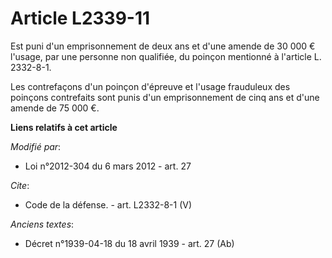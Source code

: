 # Article L2339-11

Est puni d'un emprisonnement de deux ans et d'une amende de 30 000 € l'usage, par une personne non qualifiée, du poinçon
mentionné à l'article L. 2332-8-1. 

Les contrefaçons d'un poinçon d'épreuve et l'usage frauduleux des poinçons contrefaits sont punis d'un emprisonnement de cinq
ans et d'une amende de 75 000 €.

**Liens relatifs à cet article**

_Modifié par_:

  - Loi n°2012-304 du 6 mars 2012 - art. 27

_Cite_:

  - Code de la défense. - art. L2332-8-1 (V)

_Anciens textes_:

  - Décret n°1939-04-18 du 18 avril 1939 - art. 27 (Ab)
